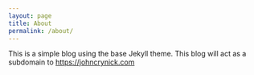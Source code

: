 ```yaml
---
layout: page
title: About
permalink: /about/
---
```


This is a simple blog using the base Jekyll theme. This blog will act as a subdomain to https://johncrynick.com
